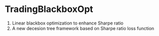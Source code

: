 # TradingBlackboxOpt

1. Linear blackbox optimization to enhance Sharpe ratio
2. A new decesion tree framework based on Sharpe ratio loss function
